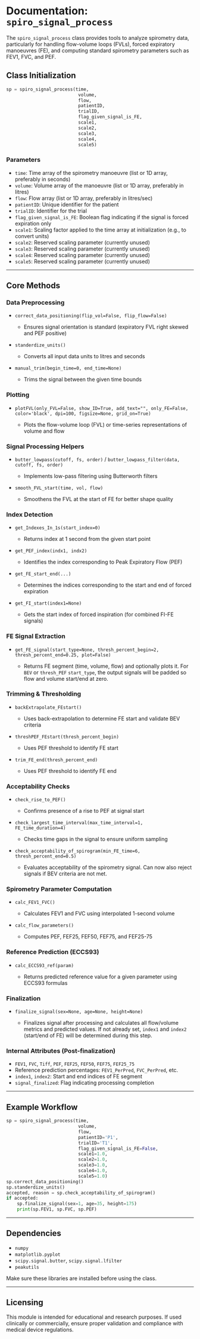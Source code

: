 # Documentation: `spiro_signal_process`

The `spiro_signal_process` class provides tools to analyze spirometry data, particularly for handling flow-volume loops (FVLs), forced expiratory manoeuvres (FE), and computing standard spirometry parameters such as FEV1, FVC, and PEF.

## Class Initialization

```python
sp = spiro_signal_process(time,
                           volume,
                           flow,
                           patientID,
                           trialID,
                           flag_given_signal_is_FE,
                           scale1,
                           scale2,
                           scale3,
                           scale4,
                           scale5)
```

### Parameters

* `time`: Time array of the spirometry manoeuvre (list or 1D array, preferably in seconds)
* `volume`: Volume array of the manoeuvre (list or 1D array, preferably in litres)
* `flow`: Flow array (list or 1D array, preferably in litres/sec)
* `patientID`: Unique identifier for the patient
* `trialID`: Identifier for the trial
* `flag_given_signal_is_FE`: Boolean flag indicating if the signal is forced expiration only
* `scale1`: Scaling factor applied to the time array at initialization (e.g., to convert units)
* `scale2`: Reserved scaling parameter (currently unused)
* `scale3`: Reserved scaling parameter (currently unused)
* `scale4`: Reserved scaling parameter (currently unused)
* `scale5`: Reserved scaling parameter (currently unused)

---

## Core Methods

### Data Preprocessing

* `correct_data_positioning(flip_vol=False, flip_flow=False)`

  * Ensures signal orientation is standard (expiratory FVL right skewed and PEF positive)

* `standerdize_units()`

  * Converts all input data units to litres and seconds

* `manual_trim(begin_time=0, end_time=None)`

  * Trims the signal between the given time bounds

### Plotting

* `plotFVL(only_FVL=False, show_ID=True, add_text="", only_FE=False, color='black', dpi=100, figsize=None, grid_on=True)`

  * Plots the flow-volume loop (FVL) or time-series representations of volume and flow

### Signal Processing Helpers

* `butter_lowpass(cutoff, fs, order)` / `butter_lowpass_filter(data, cutoff, fs, order)`

  * Implements low-pass filtering using Butterworth filters

* `smooth_FVL_start(time, vol, flow)`

  * Smoothens the FVL at the start of FE for better shape quality

### Index Detection

* `get_Indexes_In_1s(start_index=0)`

  * Returns index at 1 second from the given start point

* `get_PEF_index(indx1, indx2)`

  * Identifies the index corresponding to Peak Expiratory Flow (PEF)

* `get_FE_start_end(...)`

  * Determines the indices corresponding to the start and end of forced expiration

* `get_FI_start(index1=None)`

  * Gets the start index of forced inspiration (for combined FI-FE signals)

### FE Signal Extraction

* `get_FE_signal(start_type=None, thresh_percent_begin=2, thresh_percent_end=0.25, plot=False)`

  * Returns FE segment (time, volume, flow) and optionally plots it. For `BEV` or `thresh_PEF` `start_type`, the output signals will be padded so flow and volume start/end at zero.

### Trimming & Thresholding

* `backExtrapolate_FEstart()`

  * Uses back-extrapolation to determine FE start and validate BEV criteria

* `threshPEF_FEstart(thresh_percent_begin)`

  * Uses PEF threshold to identify FE start

* `trim_FE_end(thresh_percent_end)`

  * Uses PEF threshold to identify FE end

### Acceptability Checks

* `check_rise_to_PEF()`

  * Confirms presence of a rise to PEF at signal start

* `check_largest_time_interval(max_time_interval=1, FE_time_duration=4)`

  * Checks time gaps in the signal to ensure uniform sampling

* `check_acceptability_of_spirogram(min_FE_time=6, thresh_percent_end=0.5)`

  * Evaluates acceptability of the spirometry signal. Can now also reject signals if BEV criteria are not met.

### Spirometry Parameter Computation

* `calc_FEV1_FVC()`

  * Calculates FEV1 and FVC using interpolated 1-second volume

* `calc_flow_parameters()`

  * Computes PEF, FEF25, FEF50, FEF75, and FEF25-75

### Reference Prediction (ECCS93)

* `calc_ECCS93_ref(param)`

  * Returns predicted reference value for a given parameter using ECCS93 formulas

### Finalization

* `finalize_signal(sex=None, age=None, height=None)`

  * Finalizes signal after processing and calculates all flow/volume metrics and predicted values. If not already set, `index1` and `index2` (start/end of FE) will be determined during this step.

### Internal Attributes (Post-finalization)

* `FEV1`, `FVC`, `Tiff`, `PEF`, `FEF25`, `FEF50`, `FEF75`, `FEF25_75`
* Reference prediction percentages: `FEV1_PerPred`, `FVC_PerPred`, etc.
* `index1`, `index2`: Start and end indices of FE segment
* `signal_finalized`: Flag indicating processing completion

---

## Example Workflow

```python
sp = spiro_signal_process(time,
                           volume,
                           flow,
                           patientID='P1',
                           trialID='T1',
                           flag_given_signal_is_FE=False,
                           scale1=1.0,
                           scale2=1.0,
                           scale3=1.0,
                           scale4=1.0,
                           scale5=1.0)
sp.correct_data_positioning()
sp.standerdize_units()
accepted, reason = sp.check_acceptability_of_spirogram()
if accepted:
    sp.finalize_signal(sex=1, age=35, height=175)
    print(sp.FEV1, sp.FVC, sp.PEF)
```

---

## Dependencies

* `numpy`
* `matplotlib.pyplot`
* `scipy.signal.butter`, `scipy.signal.lfilter`
* `peakutils`

Make sure these libraries are installed before using the class.

---

## Licensing

This module is intended for educational and research purposes. If used clinically or commercially, ensure proper validation and compliance with medical device regulations.